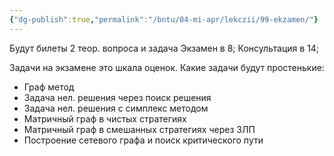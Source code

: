 ```yaml
---
{"dg-publish":true,"permalink":"/bntu/04-mi-apr/lekczii/99-ekzamen/"}
---
```



Будут билеты
2 теор. вопроса и задача
Экзамен в 8;
Консультация в 14;

Задачи на экзамене это шкала оценок. Какие задачи будут простенькие:
- Граф метод
- Задача нел. решения через поиск решения
- Задача нел. решения с симплекс методом
- Матричный граф в чистых стратегиях
- Матричный граф в смешанных стратегиях через ЗЛП
- Построение сетевого графа и поиск критического пути
